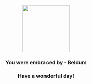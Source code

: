 <p align="center">
    <img src="https://raw.githubusercontent.com/PokeAPI/sprites/master/sprites/pokemon/374.png" width="150" height="150">
</p>
<h3 align="center">You were embraced by - <b>Beldum</b></h3>
<h3 align="center">Have a wonderful day!</h3>
